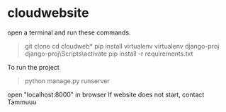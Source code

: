 # cloudwebsite

open a terminal and run these commands.
> git clone
> cd cloudweb*
> pip install virtualenv
> virtualenv django-proj
> django-proj\Scripts\activate
> pip install -r requirements.txt

To run the project
> python manage.py runserver

open "localhost:8000" in browser
If website does not start, contact Tammuuu
